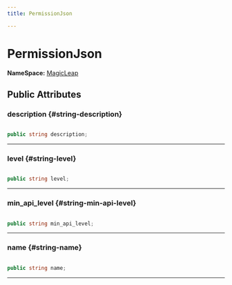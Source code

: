 ```yaml
---
title: PermissionJson

---
```


# PermissionJson



**NameSpace:** 
[MagicLeap](/versioned_docs/version-14-Jun-2023/unity-api/api/UnityEditor.XR.MagicLeap/UnityEditor.XR.MagicLeap.md) 








## Public Attributes

### description {#string-description}

```csharp

public string description;

```






-----------

### level {#string-level}

```csharp

public string level;

```






-----------

### min_api_level {#string-min-api-level}

```csharp

public string min_api_level;

```






-----------

### name {#string-name}

```csharp

public string name;

```






-----------

